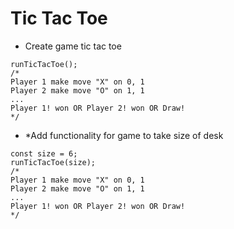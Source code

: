 # Tic Tac Toe
* Create game tic tac toe
```
runTicTacToe();
/*
Player 1 make move "X" on 0, 1
Player 2 make move "O" on 1, 1
...
Player 1! won OR Player 2! won OR Draw!
*/
```

* *Add functionality for game to take size of desk
```
const size = 6;
runTicTacToe(size);
/*
Player 1 make move "X" on 0, 1
Player 2 make move "O" on 1, 1
...
Player 1! won OR Player 2! won OR Draw!
*/
```